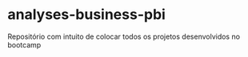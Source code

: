 # analyses-business-pbi
Repositório com intuito de colocar todos os projetos desenvolvidos no bootcamp
